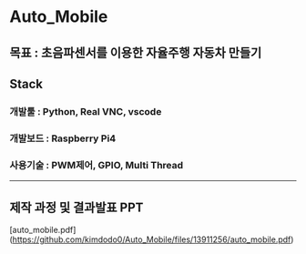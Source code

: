 # Auto_Mobile

## 목표 : 초음파센서를 이용한 자율주행 자동차 만들기

## Stack
### 개발툴 : Python, Real VNC, vscode
### 개발보드 : Raspberry Pi4
### 사용기술 : PWM제어, GPIO, Multi Thread

------------------------------------------

## 제작 과정 및 결과발표 PPT
[auto_mobile.pdf]
(https://github.com/kimdodo0/Auto_Mobile/files/13911256/auto_mobile.pdf)
